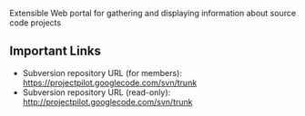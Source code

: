 Extensible Web portal for gathering and displaying information about source code projects

## Important Links ##
  * Subversion repository URL (for members): https://projectpilot.googlecode.com/svn/trunk
  * Subversion repository URL (read-only): http://projectpilot.googlecode.com/svn/trunk